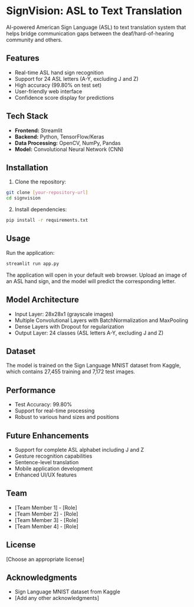 # SignVision: ASL to Text Translation

AI-powered American Sign Language (ASL) to text translation system that helps bridge communication gaps between the deaf/hard-of-hearing community and others.

## Features

- Real-time ASL hand sign recognition
- Support for 24 ASL letters (A-Y, excluding J and Z)
- High accuracy (99.80% on test set)
- User-friendly web interface
- Confidence score display for predictions

## Tech Stack

- **Frontend:** Streamlit
- **Backend:** Python, TensorFlow/Keras
- **Data Processing:** OpenCV, NumPy, Pandas
- **Model:** Convolutional Neural Network (CNN)

## Installation

1. Clone the repository:
```bash
git clone [your-repository-url]
cd signvision
```

2. Install dependencies:
```bash
pip install -r requirements.txt
```

## Usage

Run the application:
```bash
streamlit run app.py
```

The application will open in your default web browser. Upload an image of an ASL hand sign, and the model will predict the corresponding letter.

## Model Architecture

- Input Layer: 28x28x1 (grayscale images)
- Multiple Convolutional Layers with BatchNormalization and MaxPooling
- Dense Layers with Dropout for regularization
- Output Layer: 24 classes (ASL letters A-Y, excluding J and Z)

## Dataset

The model is trained on the Sign Language MNIST dataset from Kaggle, which contains 27,455 training and 7,172 test images.

## Performance

- Test Accuracy: 99.80%
- Support for real-time processing
- Robust to various hand sizes and positions

## Future Enhancements

- Support for complete ASL alphabet including J and Z
- Gesture recognition capabilities
- Sentence-level translation
- Mobile application development
- Enhanced UI/UX features

## Team

- [Team Member 1] - [Role]
- [Team Member 2] - [Role]
- [Team Member 3] - [Role]
- [Team Member 4] - [Role]

## License

[Choose an appropriate license]

## Acknowledgments

- Sign Language MNIST dataset from Kaggle
- [Add any other acknowledgments] 